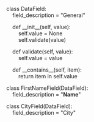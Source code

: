 class DataField:  
&nbsp;&nbsp;&nbsp;&nbsp;field_description = "General"  

&nbsp;&nbsp;&nbsp;&nbsp;def \_\_init\_\_(self, value):  
&nbsp;&nbsp;&nbsp;&nbsp;&nbsp;&nbsp;&nbsp;&nbsp;self.value = None  
&nbsp;&nbsp;&nbsp;&nbsp;&nbsp;&nbsp;&nbsp;&nbsp;self.validate(value)  

&nbsp;&nbsp;&nbsp;&nbsp;def validate(self, value):  
&nbsp;&nbsp;&nbsp;&nbsp;&nbsp;&nbsp;&nbsp;&nbsp;self.value = value  

&nbsp;&nbsp;&nbsp;&nbsp;def \_\_contains\_\_(self, item):  
&nbsp;&nbsp;&nbsp;&nbsp;&nbsp;&nbsp;&nbsp;&nbsp;return item in self.value  


class FirstNameField(DataField):  
&nbsp;&nbsp;&nbsp;&nbsp;field_description = "**Name**"  


class CityField(DataField):  
&nbsp;&nbsp;&nbsp;&nbsp;field_description = "City"  